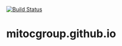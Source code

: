 [![Build Status](https://travis-ci.org/MitocGroup/mitocgroup.github.io.svg?branch=master)](https://travis-ci.org/MitocGroup/mitocgroup.github.io)

# mitocgroup.github.io
